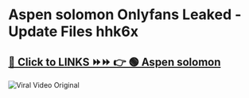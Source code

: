 
 # Aspen solomon Onlyfans Leaked - Update Files hhk6x

## <h2><a href="https://clipsfans.com/Aspen_solomon&ref=git">🔗 Click to LINKS ⏩⏩ 👉 🟢 Aspen solomon </a></h2>

<a href="https://clipsfans.com/Aspen_solomon&ref=git" rel="nofollow" data-target="animated-image.originalLink"><img src="https://i.ibb.co.com/xMMVF88/686577567.gif" alt="Viral Video Original" style="max-width: 100%; display: inline-block;" data-target="animated-image.originalImage"></a>

